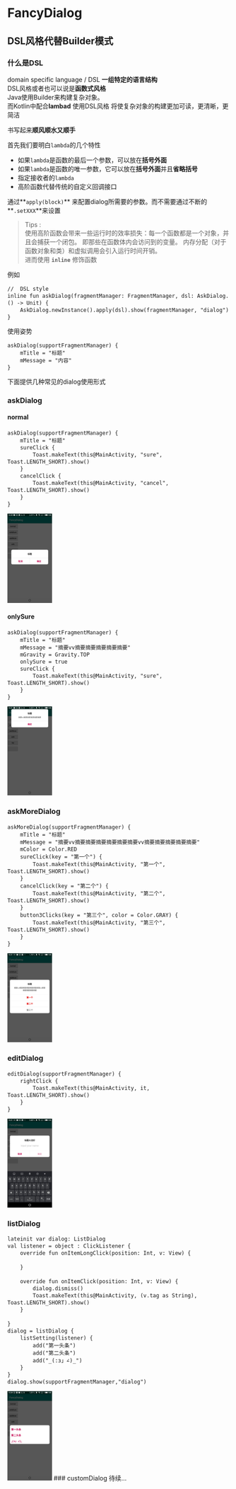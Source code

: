 # FancyDialog
## DSL风格代替Builder模式

### 什么是DSL
domain specific language / DSL  **一组特定的语言结构**  
DSL风格或者也可以说是**函数式风格**  
Java使用Builder来构建复杂对象。  
而Kotlin中配合**lambad** 使用DSL风格 将使复杂对象的构建更加可读，更清晰，更简洁

书写起来**顺风顺水又顺手**

首先我们要明白`lambda`的几个特性

* 如果`lambda`是函数的最后一个参数，可以放在**括号外面**
* 如果`lambda`是函数的唯一参数，它可以放在**括号外面**并且**省略括号**
* 指定接收者的`lambda`
* 高阶函数代替传统的自定义回调接口

通过**`apply(block)`** 来配置dialog所需要的参数。而不需要通过不断的**`.setXXX`**来设置

>Tips :   
使用高阶函数会带来一些运行时的效率损失：每一个函数都是一个对象，并且会捕获一个闭包。 即那些在函数体内会访问到的变量。 内存分配（对于函数对象和类）和虚拟调用会引入运行时间开销。  
进而使用 **`inline`** 修饰函数

例如

```
//  DSL style
inline fun askDialog(fragmentManager: FragmentManager, dsl: AskDialog.() -> Unit) {
    AskDialog.newInstance().apply(dsl).show(fragmentManager, "dialog")
}
```
使用姿势

```
askDialog(supportFragmentManager) {
    mTitle = "标题"
    mMessage = "内容"
}
```
下面提供几种常见的dialog使用形式

### askDialog
#### normal
```
askDialog(supportFragmentManager) {
    mTitle = "标题"
    sureClick {
        Toast.makeText(this@MainActivity, "sure", Toast.LENGTH_SHORT).show()
    }
    cancelClick {
        Toast.makeText(this@MainActivity, "cancel", Toast.LENGTH_SHORT).show()
    }
}
```
<img src="https://raw.githubusercontent.com/o0o0oo00/FancyDialog/master/mdimage/S90102-163051.jpg" width="20%" height="20%">

#### onlySure
```
askDialog(supportFragmentManager) {
    mTitle = "标题"
    mMessage = "摘要vv摘要摘要摘要摘要摘要"
    mGravity = Gravity.TOP
    onlySure = true
    sureClick {
        Toast.makeText(this@MainActivity, "sure", Toast.LENGTH_SHORT).show()
    }
}
```

<img src="https://raw.githubusercontent.com/o0o0oo00/FancyDialog/master/mdimage/S90102-163103.jpg" width="20%" height="20%">

### askMoreDialog
```
askMoreDialog(supportFragmentManager) {
    mTitle = "标题"
    mMessage = "摘要vv摘要摘要摘要摘要摘要摘要vv摘要摘要摘要摘要摘要"
    mColor = Color.RED
    sureClick(key = "第一个") {
        Toast.makeText(this@MainActivity, "第一个", Toast.LENGTH_SHORT).show()
    }
    cancelClick(key = "第二个") {
        Toast.makeText(this@MainActivity, "第二个", Toast.LENGTH_SHORT).show()
    }
    button3Clicks(key = "第三个", color = Color.GRAY) {
        Toast.makeText(this@MainActivity, "第三个", Toast.LENGTH_SHORT).show()
    }
}
```
<img src="https://raw.githubusercontent.com/o0o0oo00/FancyDialog/master/mdimage/S90102-163121.jpg" width="20%" height="20%">

### editDialog
```
editDialog(supportFragmentManager) {
    rightClick {
        Toast.makeText(this@MainActivity, it, Toast.LENGTH_SHORT).show()
    }
}
```
<img src="https://raw.githubusercontent.com/o0o0oo00/FancyDialog/master/mdimage/S90102-163127.jpg" width="20%" height="20%">

### listDialog
```
lateinit var dialog: ListDialog
val listener = object : ClickListener {
    override fun onItemLongClick(position: Int, v: View) {

    }

    override fun onItemClick(position: Int, v: View) {
        dialog.dismiss()
        Toast.makeText(this@MainActivity, (v.tag as String), Toast.LENGTH_SHORT).show()
    }

}
dialog = listDialog {
    listSetting(listener) {
        add("第一头条")
        add("第二头条")
        add("_(:з」∠)_")
    }
}
dialog.show(supportFragmentManager,"dialog")
```
<img src="https://raw.githubusercontent.com/o0o0oo00/FancyDialog/master/mdimage/S90108-153438.jpg" width="20%" height="20%">
### customDialog
待续...
